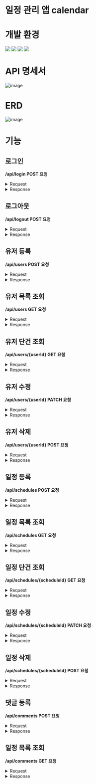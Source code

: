 # 일정 관리 앱 calendar

# 개발 환경
<div>
  <img src="https://img.shields.io/badge/java-007396?style=for-the-badge&logo=java&logoColor=white"> 
  <img src="https://img.shields.io/badge/mysql-4479A1?style=for-the-badge&logo=mysql&logoColor=white">
  <img src="https://img.shields.io/badge/spring-6DB33F?style=for-the-badge&logo=spring&logoColor=white">
  <img src="https://img.shields.io/badge/Gradle-02303A.svg?style=for-the-badge&logo=Gradle&logoColor=white">
</div>

# API 명세서

![image](https://github.com/user-attachments/assets/2965cfcd-f637-407c-8e0f-c2d3a8ca45dc)

# ERD

![image](https://github.com/user-attachments/assets/024f32f6-ddd2-41c1-afec-48f3ce31596d)

# 기능








## 로그인

**/api/login POST 요청**

<details>
<summary>Request</summary>

```
{
    "email" : "scie429@gmail.com",
    "password" : "1234"
}
```
- email -> 유저 이메
- password -> 비밀번호
    
</details>

<details>
<summary>Response</summary>
  
성공
```
{
    "userId": 1,
    "username": "xx",
    "email": "scie429@gmail.com",
    "createdDate": "2025-02-07 17:12:09",
    "updatedDate": "2025-02-07 17:40:51"
}
```
- userId -> 유저 식별자
- username -> 유저 이름
- email -> 유저 이메일
- createDate -> 유저 생성일
- updatedDate -> 유저 수정일

실패
```
{
    "email": "올바른 이메일 형식이 아닙니다."
}
```
- 400 Bad Request
- 올바른 이메일 형식을 입력해야 됩니다.

```
{
    "message": "해당 이메일로 등록된 유저가 없습니다."
}
```
- 404 Not Found
- 이메일로 등록된 유저가 없으면 에러가 발생합니다.

```
{
    "password": "비밀번호는 필수 입력 값입니다,"
}
```
- 400 Bad Request
- password는 필수로 입력 해야됩니다.

```
{
    "message": "비밀번호가 잘못되었습니다."
}
```
- 401 Unauthorized
- 비밀번호가 틀리면 오류가 발생합니다.
</details>
















## 로그아웃

**/api/logout POST 요청**

<details>
<summary>Request</summary>

- 빈 body로 요청하면 됩니다.
    
</details>

<details>
<summary>Response</summary>
  
성공
```
{
    "message": "로그아웃 되었습니다."
}
```
- 로그아웃이 성공되었다는 메시지를 반환합니다.

실패
- 세션을 지우는 것이므로 실패하지 않습니다.
</details>













## 유저 등록

**/api/users POST 요청**

<details>
  <summary>Request</summary>
  
```
{
    "username" : "tgg",
    "email" : "scie429@gmail.com",
    "password" : "1234"
}
```
- username -> 유저 이름
- email -> 유저 이메일
- password -> 비밀번호

</details>

<details>
<summary>Response</summary>
  
성공
```
{
    "userId": 1,
    "username": "tgg",
    "email": "scie430@gmail.com",
    "createdDate": "2025-02-07 17:04:41",
    "updatedDate": "2025-02-07 17:04:41"
}
```
- userId -> 유저 식별자
- username -> 유저 이름
- email -> 유저 이메일
- createDate -> 유저 생성일
- updatedDate -> 유저 수정일

실패
```
{
    "username": "이름은 필수 입력 값입니다."
}
```
- 400 Bad Request
- username 필수로 입력 해야됩니다.

```
{
    "email": "이메일은 필수 입력 값입니다."
}
```
- 400 Bad Request
- email은 필수로 입력 해야됩니다.

```
{
  "password": "비밀번호는 필수 입력 값입니다."
}
```
- 400 Bad Request
- password는 필수로 입력 해야됩니다.

```
{
    "email": "올바른 이메일 형식이 아닙니다."
}
```
- 400 Bad Request
- 올바른 이메일 형식을 입력 해야됩니다.

```
{
    "message": "이미 사용 중인 이메일입니다."
}
```
- 409 Conflict
- 중복된 이메일을 입력할 수 없습니다.
</details>







## 유저 목록 조회

**/api/users GET 요청**

<details>
<summary>Request</summary>

- api/users GET 요청하면 됩니다.
    
</details>

<details>
<summary>Response</summary>
  
성공
```
[
    {
        "userId": 1,
        "username": "tgg",
        "email": "scie430@gmail.com",
        "createdDate": "2025-02-07 17:04:41",
        "updatedDate": "2025-02-07 17:04:41"
    },
    {
        "userId": 2,
        "username": "tgg2",
        "email": "scie429@gmail.com",
        "createdDate": "2025-02-07 17:05:13",
        "updatedDate": "2025-02-07 17:05:13"
    }
]
```
- userId -> 유저 식별자
- username -> 유저 이름
- email -> 유저 이메일
- createDate -> 유저 생성일
- updatedDate -> 유저 수정일

유저가 없을 경우
```
[]
```
- 유저가 존재하지 않으면 빈 리스트를 반환합니다.
</details>








## 유저 단건 조회

**/api/users/{userId} GET 요청**

<details>
<summary>Request</summary>

- api/users/{userId} GET 요청하면 됩니다.
    
</details>

<details>
<summary>Response</summary>
  
성공
```
{
    "userId": 1,
    "username": "ss",
    "email": "scie430@gmail.com",
    "createdDate": "2025-02-07 17:04:41",
    "updatedDate": "2025-02-07 17:05:57"
}
```
- userId -> 유저 식별자
- username -> 유저 이름
- email -> 유저 이메일
- createDate -> 유저 생성일
- updatedDa -> 유저 수정일

실패
```
{
    "message": "userId에 해당하는 유저가 없습니다."
}
```
- 404 Not Found
- 존재하지 않는 유저에 대해 요청하면 에러가 발생합니다.
</details>








## 유저 수정

**/api/users/{userId} PATCH 요청**

<details>
<summary>Request</summary>

```
{
    "username" : "ss",
    "password" : "123"
}
```
- username -> 유저 이름
- password -> 비밀번호
    
</details>

<details>
<summary>Response</summary>
  
성공
```
{
    "userId": 1,
    "username": "ss",
    "email": "scie430@gmail.com",
    "createdDate": "2025-02-07 17:04:41",
    "updatedDate": "2025-02-07 17:05:57"
}
```
- userId -> 유저 식별자
- username -> 유저 이름
- email -> 유저 이메일
- createDate -> 유저 생성일
- updatedDate -> 유저 수정일

실패
```
{
    "message": "로그인이 필요합니다."
}
```
- 401 Unauthorized
- 로그인하지 않으면 수정 요청을 할 수 없습니다.

```
{
    "message": "유저에 대한 접근 권한이 없습니다."
}
```
- 403 Forbidden
- 로그인한 유저가 아닌 유저에 대한 수정 요청을 할 수 없습니다.

```
{
    "message": "userId에 해당하는 유저가 없습니다."
}
```
- 404 Not Found
- 존재하지 않는 유에 대해 요청하면 에러가 발생합니다.

```
{
    "username": "이름은 필수 입력 값입니다."
}
```
- 400 Bad Request
- username은 필수로 입력 해야됩니다.

```
{
    "password": "비밀번호는 필수 입력 값입니다,"
}
```
- 400 Bad Request
- password는 필수로 입력 해야됩니다.

```
{
    "message": "비밀번호가 잘못되었습니다."
}
```
- 401 Unauthorized
- 비밀번호가 틀리면 오류가 발생합니다.
</details>








## 유저 삭제

**/api/users/{userId} POST 요청**

<details>
<summary>Request</summary>

```
{
    "password" : "123"
}
```
- password -> 비밀번호
    
</details>

<details>
<summary>Response</summary>
  
성공
```
{
    "message": "로그아웃 되었습니다."
}
```
- 유저가 삭제되었으므로 자동으로 로그아웃 됩니다.
- 로그아웃이 성공되었다는 메시지를 반환합니다.

실패
```
{
    "message": "로그인이 필요합니다."
}
```
- 401 Unauthorized
- 로그인하지 않으면 삭제 요청을 할 수 없습니다.

```
{
    "message": "유저에 대한 접근 권한이 없습니다."
}
```
- 403 Forbidden
- 로그인한 유저가 아닌 유저에 대한 삭제제 요청을 할 수 없습니다.

```
{
    "message": "userId에 해당하는 유저가 없습니다."
}
```
- 404 Not Found
- 존재하지 않는 유에 대해 요청하면 에러가 발생합니다.

```
{
    "password": "비밀번호는 필수 입력 값입니다,"
}
```
- 400 Bad Request
- password는 필수로 입력 해야됩니다.

```
{
    "message": "비밀번호가 잘못되었습니다."
}
```
- 401 Unauthorized
- 비밀번호가 틀리면 오류가 발생합니다.
</details>












## 일정 등록

**/api/schedules POST 요청**

<details>
<summary>Request</summary>
  
```
{
    "title" : "제목",
    "todo" : "할 일"
}
```
- title -> 제목
- todo -> 할 일

</details>

<details>
<summary>Response</summary>
  
성공
```
{
    "scheduleId": 3,
    "userId": 1,
    "username": "tgg",
    "title": "제목",
    "todo": "할 일",
    "createdTime": "2025-02-08 16:49:51",
    "updatedTime": "2025-02-08 16:49:51"
}
```
- scheduleId -> 일정 식별자
- userId -> 유저 식별자
- username -> 유저 이름
- title -> 제목
- todo -> 할 일
- createDate -> 유저 생성일
- updatedDate -> 유저 수정일

실패
```
{
    "message": "로그인이 필요합니다."
}
```
- 401 Unauthorized
- 로그인하지 않으면 일정 등록을 할 수 없습니다.

```
{
    "title": "제목은 필수 입력 값 입니다."
}
```
- 400 Bad Request
- title은 필수로 입력 해야됩니다.

```
{
    "todo": "할 일은 필수 입력 값 입니다."
}
```
- 400 Bad Request
- todo는 필수로 입력 해야됩니다.
</details>










## 일정 목록 조회

**/api/schedules GET 요청**

<details>
<summary>Request</summary>

- api/schedules GET 요청하면 됩니다.
    
</details>

<details>
<summary>Response</summary>
  
성공
```
[
    {
        "scheduleId": 1,
        "userId": 1,
        "username": "xx",
        "title": "제목",
        "todo": "할 일",
        "createdTime": "2025-02-09 19:27:54",
        "updatedTime": "2025-02-09 19:27:54"
    },
    {
        "scheduleId": 2,
        "userId": 1,
        "username": "xx",
        "title": "제목",
        "todo": "할 일",
        "createdTime": "2025-02-09 19:27:56",
        "updatedTime": "2025-02-09 19:27:56"
    },
    {
        "scheduleId": 3,
        "userId": 1,
        "username": "xx",
        "title": "제목",
        "todo": "할 일",
        "createdTime": "2025-02-09 19:27:57",
        "updatedTime": "2025-02-09 19:27:57"
    }
]
```
- scheduleId -> 일정 식별자
- userId -> 유저 식별자
- username -> 유저 이름
- title -> 제목
- todo -> 할 일
- createDate -> 유저 생성일
- updatedDate -> 유저 수정일

일정이 없을 경우
```
[]
```
- 일정이이 존재하지 않으면 빈 리스트를 반환합니다.
</details>













## 일정 단건 조회

**/api/schedules/{scheduleId} GET 요청**

<details>
<summary>Request</summary>

- /api/schedules/{scheduleId} GET 요청하면 됩니다.
    
</details>

<details>
<summary>Response</summary>
  
성공
```
{
    "scheduleId": 1,
    "userId": 1,
    "username": "tgghuhu",
    "title": "제목",
    "todo": "할 일",
    "createdTime": "2025-02-09 21:01:35",
    "updatedTime": "2025-02-09 21:01:35"
}
```
- scheduleId -> 일정 식별자
- userId -> 유저 식별자
- username -> 유저 이름
- title -> 제목
- todo -> 할 일
- createDate -> 유저 생성일
- updatedDate -> 유저 수정일

실패
```
{
    "message": "scheduleId에 해당하는 일정이 없습니다."
}
```
- 404 Not Found
- 존재하지 않는 일정에 대해 요청하면 에러가 발생합니다.
</details>


























## 일정 수정

**/api/schedules/{scheduleId} PATCH 요청**

<details>
<summary>Request</summary>

```
{
    "title" : "제목 수정",
    "todo" : "할 일 수정",
    "password" : "1234"
}
```
- title -> 제목
- todo -> 할 일
- password -> 비밀번호호
    
</details>

<details>
<summary>Response</summary>
  
성공
```
{
    "scheduleId": 3,
    "userId": 2,
    "username": "tgghuhu",
    "title": "제목 수정",
    "todo": "할 일 수정",
    "createdTime": "2025-02-10 09:56:45",
    "updatedTime": "2025-02-10 09:56:59"
}
```
- scheduleId -> 일정 식별자
- userId -> 유저 식별자
- username -> 유저 이름
- title -> 제목
- todo -> 할 일
- createDate -> 유저 생성일
- updatedDate -> 유저 수정일

실패
```
{
    "message": "로그인이 필요합니다."
}
```
- 401 Unauthorized
- 로그인하지 않으면 수정 요청을 할 수 없습니다.

```
{
    "message": "일정에 대한 접근 권한이 없습니다."
}
```
- 403 Forbidden
- 로그인한 유저의 일정에 대해서만 수정 요청을 할 수 있습니다.

```
{
    "message": "scheduleId에 해당하는 일정이 없습니다."
}
```
- 404 Not Found
- 존재하지 않는 일정에 대해 요청하면 에러가 발생합니다.

```
{
    "title": "제목은 필수 입력 값 입니다."
}
```
- 400 Bad Request
- title은 필수로 입력 해야됩니다.

```
{
    "todo": "할 일은 필수 입력 값 입니다."
}
```
- 400 Bad Request
- todo는 필수로 입력 해야됩니다.

```
{
    "password": "비밀번호는 필수 입력 값입니다,"
}
```
- 400 Bad Request
- password는 필수로 입력 해야됩니다.

```
{
    "message": "비밀번호가 잘못되었습니다."
}
```
- 401 Unauthorized
- 비밀번호가 틀리면 오류가 발생합니다.
</details>

















## 일정 삭제

**/api/schedules/{scheduleId} POST 요청**

<details>
<summary>Request</summary>

```
{
    "password" : "1234"
}
```
- password -> 비밀번호
    
</details>

<details>
<summary>Response</summary>
  
성공
- 빈 body를 리턴합니다.

실패
```
{
    "message": "로그인이 필요합니다."
}
```
- 401 Unauthorized
- 로그인하지 않으면 삭제 요청을 할 수 없습니다.

```
{
    "message": "일정에 대한 접근 권한이 없습니다."
}
```
- 403 Forbidden
- 로그인한 유저의 일정에 대해서만 삭 요청을 할 수 있습니다.

```
{
    "message": "scheduleId에 해당하는 일정이 없습니다."
}
```
- 404 Not Found
- 존재하지 않는 일정에 대해 요청하면 에러가 발생합니다.

```
{
    "password": "비밀번호는 필수 입력 값입니다,"
}
```
- 400 Bad Request
- password는 필수로 입력 해야됩니다.

```
{
    "message": "비밀번호가 잘못되었습니다."
}
```
- 401 Unauthorized
- 비밀번호가 틀리면 오류가 발생합니다.
</details>



























## 댓글 등록

**/api/comments POST 요청**

<details>
<summary>Request</summary>
  
```
{
    "content" : "댓글 내용",
    "scheduleId" : "1"
}
```
- content -> 댓글 내용
- scheduleId -> 일정 식별자

</details>

<details>
<summary>Response</summary>
  
성공
```
{
    "commentId": 4,
    "scheduleId": 1,
    "userId": 1,
    "username": "tgghuhu",
    "content": "댓글 내용",
    "createdTime": "2025-02-10 16:49:10",
    "updatedTime": "2025-02-10 16:49:10"
}
```
- commentId -> 댓글 식별자
- scheduleId -> 일정 식별자
- userId -> 유저 식별자
- username -> 유저 이름
- content -> 댓글 내용
- createdDate -> 유저 생성일
- updatedDate -> 유저 수정일

실패
```
{
    "message": "로그인이 필요합니다."
}
```
- 401 Unauthorized
- 로그인하지 않으면 일정 등록을 할 수 없습니다.

```
{
    "message": "scheduleId에 해당하는 일정이 없습니다."
}
```
- 404 Not Found
- 존재하지 않는 일정에 대해 요청하면 에러가 발생합니다.

```
{
    "content": "댓글 내용은 필수 입력 값 입니다."
}
```
- 400 Bad Request
- content 필수로 입력 해야됩니다.

```
{
    "scheduleId": "scheduleId는 필수 입력 값 입니다."
}
```
- 400 Bad Request
- scheduleId는 필수로 입력 해야됩니다.
</details>










## 일정 목록 조회

**/api/comments GET 요청**

<details>
<summary>Request</summary>

- api/comments GET 요청하면 됩니다.
    
</details>

<details>
<summary>Response</summary>
  
성공
```
[
    {
        "commentId": 1,
        "scheduleId": 1,
        "userId": 1,
        "username": "tgghuhu",
        "content": "댓글 내용",
        "createdTime": "2025-02-10 16:36:30",
        "updatedTime": "2025-02-10 16:36:30"
    },
    {
        "commentId": 2,
        "scheduleId": 1,
        "userId": 1,
        "username": "tgghuhu",
        "content": "댓글 내용",
        "createdTime": "2025-02-10 16:36:30",
        "updatedTime": "2025-02-10 16:36:30"
    },
    {
        "commentId": 3,
        "scheduleId": 1,
        "userId": 1,
        "username": "tgghuhu",
        "content": "댓글 내용",
        "createdTime": "2025-02-10 16:36:31",
        "updatedTime": "2025-02-10 16:36:31"
    },
    {
        "commentId": 4,
        "scheduleId": 1,
        "userId": 1,
        "username": "tgghuhu",
        "content": "댓글 내용",
        "createdTime": "2025-02-10 16:49:10",
        "updatedTime": "2025-02-10 16:49:10"
    }
]
```
- commentId -> 댓글 식별자
- scheduleId -> 일정 식별자
- userId -> 유저 식별자
- username -> 유저 이름
- content -> 댓글 내용
- createDate -> 유저 생성일
- updatedDate -> 유저 수정일

댓글이 없을 경우
```
[]
```
- 댓글 존재하지 않으면 빈 리스트를 반환합니다.
</details>
